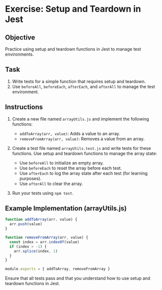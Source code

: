 # Exercise: Setup and Teardown in Jest

## Objective

Practice using setup and teardown functions in Jest to manage test environments.

## Task

1. Write tests for a simple function that requires setup and teardown.
2. Use `beforeAll`, `beforeEach`, `afterEach`, and `afterAll` to manage the test environment.

## Instructions

1. Create a new file named `arrayUtils.js` and implement the following functions:
    - `addToArray(arr, value)`: Adds a value to an array.
    - `removeFromArray(arr, value)`: Removes a value from an array.

2. Create a test file named `arrayUtils.test.js` and write tests for these functions. Use setup and teardown functions to manage the array state:
    - Use `beforeAll` to initialize an empty array.
    - Use `beforeEach` to reset the array before each test.
    - Use `afterEach` to log the array state after each test (for learning purposes).
    - Use `afterAll` to clear the array.

3. Run your tests using `npm test`.

## Example Implementation (arrayUtils.js)

```javascript
function addToArray(arr, value) {
  arr.push(value)
}

function removeFromArray(arr, value) {
  const index = arr.indexOf(value)
  if (index > -1) {
    arr.splice(index, 1)
  }
}

module.exports = { addToArray, removeFromArray }
```

Ensure that all tests pass and that you understand how to use setup and teardown functions in Jest.
